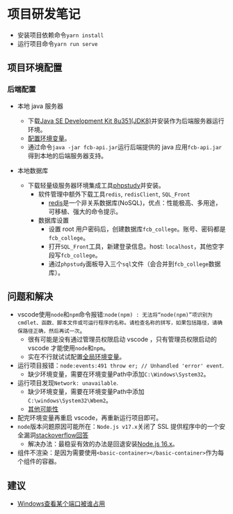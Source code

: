 # 项目研发笔记

- 安装项目依赖命令`yarn install`
- 运行项目命令`yarn run serve`

## 项目环境配置

### 后端配置

- 本地 java 服务器
  - 下载[Java SE Development Kit 8u351(JDK8)](https://www.oracle.com/java/technologies/downloads/#java8)并安装作为后端服务器运行环境。
  - [配置环境变量](https://www.runoob.com/java/java-environment-setup.html)。
  - 通过命令`java -jar fcb-api.jar`运行后端提供的 java 应用`fcb-api.jar`得到本地的后端服务器支持。

- 本地数据库
  - 下载轻量级服务器环境集成工具[phpstudy](https://www.xp.cn/)并安装。
    - 软件管理中额外下载工具`redis`, `redisClient`, `SQL_Front`
      - [redis](https://redis.io/)是一个非关系数据库(NoSQL)，优点：性能极高、多用途，可移植、强大的命令提示。
    - 数据库设置
      - 设置 root 用户密码后，创建数据库`fcb_college`。账号、密码都是`fcb_college`。
      - 打开`SQL_Front`工具，新建登录信息。host: `localhost`，其他空字段写`fcb_college`。
      - 通过`phpstudy`面板导入三个`sql`文件（会合并到`fcb_college`数据库）。

## 问题和解决

- vscode使用`node`和`npm`命令报错:`node(npm) : 无法将“node(npm)”项识别为 cmdlet、函数、脚本文件或可运行程序的名称。请检查名称的拼写，如果包括路径，请确保路径正确，然后再试一次`。
  - 很有可能是没有通过管理员权限启动 vscode ，只有管理员权限启动的 vscode 才能使用`node`和`npm`。
  - 实在不行就试试配置[全局环境变量](https://www.jianshu.com/p/773484370e46)。
- 运行项目报错：`node:events:491 throw er; // Unhandled 'error' event`.
  - 缺少环境变量，需要在环境变量Path中添加`C:\Windows\System32`。
- 运行项目发现`Network: unavailable`.
  - 缺少环境变量，需要在环境变量Path中添加`C:\windows\System32\Wbem2`。
  - [其他可能性](https://blog.csdn.net/m0_46426161/article/details/125527310)
- 配完环境变量再重启 vscode，再重新运行项目即可。
- `node`版本问题原因可能所在：`Node.js v17.x`关闭了 SSL 提供程序中的一个安全漏洞[stackoverflow回答](https://stackoverflow.com/questions/69692842/error-message-error0308010cdigital-envelope-routinesunsupported)
  - 解决办法：最稳妥有效的办法是回退安装[Node.js 16.x](https://nodejs.org/download/release/v16.18.0/)。
- 组件不渲染：是因为需要使用`<basic-container></basic-container>`作为每个组件的容器。

## 建议

- [Windows查看某个端口被谁占用](https://www.runoob.com/w3cnote/windows-finds-port-usage.html)
